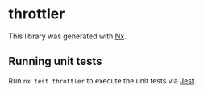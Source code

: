 # throttler

This library was generated with [Nx](https://nx.dev).

## Running unit tests

Run `nx test throttler` to execute the unit tests via [Jest](https://jestjs.io).
